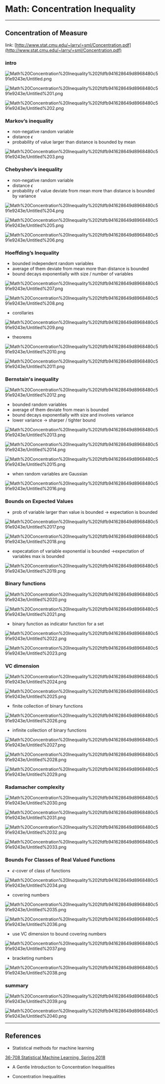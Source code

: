 # Math: Concentration Inequality

---

## Concentration of Measure

link: [http://www.stat.cmu.edu/~larry/=sml/Concentration.pdf](http://www.stat.cmu.edu/~larry/=sml/Concentration.pdf)

### intro

![Math%20Concentration%20Inequality%202fdfb941628649d8968480c591e9243e/Untitled.png](Math%20Concentration%20Inequality%202fdfb941628649d8968480c591e9243e/Untitled.png)

![Math%20Concentration%20Inequality%202fdfb941628649d8968480c591e9243e/Untitled%201.png](Math%20Concentration%20Inequality%202fdfb941628649d8968480c591e9243e/Untitled%201.png)

![Math%20Concentration%20Inequality%202fdfb941628649d8968480c591e9243e/Untitled%202.png](Math%20Concentration%20Inequality%202fdfb941628649d8968480c591e9243e/Untitled%202.png)

### Markov’s inequality

- non-negative random variable
- distance $\epsilon$
- probability of value larger than distance is bounded by mean

![Math%20Concentration%20Inequality%202fdfb941628649d8968480c591e9243e/Untitled%203.png](Math%20Concentration%20Inequality%202fdfb941628649d8968480c591e9243e/Untitled%203.png)

### Chebyshev’s inequality

- non-negative random variable
- distance $\epsilon$
- probability of value deviate from mean more than distance is bounded by variance

![Math%20Concentration%20Inequality%202fdfb941628649d8968480c591e9243e/Untitled%204.png](Math%20Concentration%20Inequality%202fdfb941628649d8968480c591e9243e/Untitled%204.png)

![Math%20Concentration%20Inequality%202fdfb941628649d8968480c591e9243e/Untitled%205.png](Math%20Concentration%20Inequality%202fdfb941628649d8968480c591e9243e/Untitled%205.png)

![Math%20Concentration%20Inequality%202fdfb941628649d8968480c591e9243e/Untitled%206.png](Math%20Concentration%20Inequality%202fdfb941628649d8968480c591e9243e/Untitled%206.png)

### Hoeffding’s Inequality

- bounded independent random variables
- average of them deviate from mean more than distance is bounded
- bound decays exponentially with size / number of variables

![Math%20Concentration%20Inequality%202fdfb941628649d8968480c591e9243e/Untitled%207.png](Math%20Concentration%20Inequality%202fdfb941628649d8968480c591e9243e/Untitled%207.png)

![Math%20Concentration%20Inequality%202fdfb941628649d8968480c591e9243e/Untitled%208.png](Math%20Concentration%20Inequality%202fdfb941628649d8968480c591e9243e/Untitled%208.png)

- corollaries

![Math%20Concentration%20Inequality%202fdfb941628649d8968480c591e9243e/Untitled%209.png](Math%20Concentration%20Inequality%202fdfb941628649d8968480c591e9243e/Untitled%209.png)

- theorems

![Math%20Concentration%20Inequality%202fdfb941628649d8968480c591e9243e/Untitled%2010.png](Math%20Concentration%20Inequality%202fdfb941628649d8968480c591e9243e/Untitled%2010.png)

![Math%20Concentration%20Inequality%202fdfb941628649d8968480c591e9243e/Untitled%2011.png](Math%20Concentration%20Inequality%202fdfb941628649d8968480c591e9243e/Untitled%2011.png)

### Bernstain's inequality

![Math%20Concentration%20Inequality%202fdfb941628649d8968480c591e9243e/Untitled%2012.png](Math%20Concentration%20Inequality%202fdfb941628649d8968480c591e9243e/Untitled%2012.png)

- bounded random variables
- average of them deviate from mean is bounded
- bound decays exponentially with size and involves variance
- lower variance → sharper / tighter bound

![Math%20Concentration%20Inequality%202fdfb941628649d8968480c591e9243e/Untitled%2013.png](Math%20Concentration%20Inequality%202fdfb941628649d8968480c591e9243e/Untitled%2013.png)

![Math%20Concentration%20Inequality%202fdfb941628649d8968480c591e9243e/Untitled%2014.png](Math%20Concentration%20Inequality%202fdfb941628649d8968480c591e9243e/Untitled%2014.png)

![Math%20Concentration%20Inequality%202fdfb941628649d8968480c591e9243e/Untitled%2015.png](Math%20Concentration%20Inequality%202fdfb941628649d8968480c591e9243e/Untitled%2015.png)

- when random variables are Gaussian

![Math%20Concentration%20Inequality%202fdfb941628649d8968480c591e9243e/Untitled%2016.png](Math%20Concentration%20Inequality%202fdfb941628649d8968480c591e9243e/Untitled%2016.png)

### Bounds on Expected Values

- prob of variable larger than value is bounded → expectation is bounded

![Math%20Concentration%20Inequality%202fdfb941628649d8968480c591e9243e/Untitled%2017.png](Math%20Concentration%20Inequality%202fdfb941628649d8968480c591e9243e/Untitled%2017.png)

![Math%20Concentration%20Inequality%202fdfb941628649d8968480c591e9243e/Untitled%2018.png](Math%20Concentration%20Inequality%202fdfb941628649d8968480c591e9243e/Untitled%2018.png)

- expecatation of variable exponential is bounded →expectation of variables max is bounded

![Math%20Concentration%20Inequality%202fdfb941628649d8968480c591e9243e/Untitled%2019.png](Math%20Concentration%20Inequality%202fdfb941628649d8968480c591e9243e/Untitled%2019.png)

### Binary functions

![Math%20Concentration%20Inequality%202fdfb941628649d8968480c591e9243e/Untitled%2020.png](Math%20Concentration%20Inequality%202fdfb941628649d8968480c591e9243e/Untitled%2020.png)

![Math%20Concentration%20Inequality%202fdfb941628649d8968480c591e9243e/Untitled%2021.png](Math%20Concentration%20Inequality%202fdfb941628649d8968480c591e9243e/Untitled%2021.png)

- binary function as indicator function for a set

![Math%20Concentration%20Inequality%202fdfb941628649d8968480c591e9243e/Untitled%2022.png](Math%20Concentration%20Inequality%202fdfb941628649d8968480c591e9243e/Untitled%2022.png)

![Math%20Concentration%20Inequality%202fdfb941628649d8968480c591e9243e/Untitled%2023.png](Math%20Concentration%20Inequality%202fdfb941628649d8968480c591e9243e/Untitled%2023.png)

### VC dimension

![Math%20Concentration%20Inequality%202fdfb941628649d8968480c591e9243e/Untitled%2024.png](Math%20Concentration%20Inequality%202fdfb941628649d8968480c591e9243e/Untitled%2024.png)

![Math%20Concentration%20Inequality%202fdfb941628649d8968480c591e9243e/Untitled%2025.png](Math%20Concentration%20Inequality%202fdfb941628649d8968480c591e9243e/Untitled%2025.png)

- finite collection of binary functions

![Math%20Concentration%20Inequality%202fdfb941628649d8968480c591e9243e/Untitled%2026.png](Math%20Concentration%20Inequality%202fdfb941628649d8968480c591e9243e/Untitled%2026.png)

- infinite collection of binary functions

![Math%20Concentration%20Inequality%202fdfb941628649d8968480c591e9243e/Untitled%2027.png](Math%20Concentration%20Inequality%202fdfb941628649d8968480c591e9243e/Untitled%2027.png)

![Math%20Concentration%20Inequality%202fdfb941628649d8968480c591e9243e/Untitled%2028.png](Math%20Concentration%20Inequality%202fdfb941628649d8968480c591e9243e/Untitled%2028.png)

![Math%20Concentration%20Inequality%202fdfb941628649d8968480c591e9243e/Untitled%2029.png](Math%20Concentration%20Inequality%202fdfb941628649d8968480c591e9243e/Untitled%2029.png)

### Radamacher complexity

![Math%20Concentration%20Inequality%202fdfb941628649d8968480c591e9243e/Untitled%2030.png](Math%20Concentration%20Inequality%202fdfb941628649d8968480c591e9243e/Untitled%2030.png)

![Math%20Concentration%20Inequality%202fdfb941628649d8968480c591e9243e/Untitled%2031.png](Math%20Concentration%20Inequality%202fdfb941628649d8968480c591e9243e/Untitled%2031.png)

![Math%20Concentration%20Inequality%202fdfb941628649d8968480c591e9243e/Untitled%2032.png](Math%20Concentration%20Inequality%202fdfb941628649d8968480c591e9243e/Untitled%2032.png)

![Math%20Concentration%20Inequality%202fdfb941628649d8968480c591e9243e/Untitled%2033.png](Math%20Concentration%20Inequality%202fdfb941628649d8968480c591e9243e/Untitled%2033.png)

### Bounds For Classes of Real Valued Functions

- $\epsilon$-cover of class of functions

![Math%20Concentration%20Inequality%202fdfb941628649d8968480c591e9243e/Untitled%2034.png](Math%20Concentration%20Inequality%202fdfb941628649d8968480c591e9243e/Untitled%2034.png)

- covering numbers

![Math%20Concentration%20Inequality%202fdfb941628649d8968480c591e9243e/Untitled%2035.png](Math%20Concentration%20Inequality%202fdfb941628649d8968480c591e9243e/Untitled%2035.png)

![Math%20Concentration%20Inequality%202fdfb941628649d8968480c591e9243e/Untitled%2036.png](Math%20Concentration%20Inequality%202fdfb941628649d8968480c591e9243e/Untitled%2036.png)

- use VC dimension to bound covering numbers

![Math%20Concentration%20Inequality%202fdfb941628649d8968480c591e9243e/Untitled%2037.png](Math%20Concentration%20Inequality%202fdfb941628649d8968480c591e9243e/Untitled%2037.png)

- bracketing numbers

![Math%20Concentration%20Inequality%202fdfb941628649d8968480c591e9243e/Untitled%2038.png](Math%20Concentration%20Inequality%202fdfb941628649d8968480c591e9243e/Untitled%2038.png)

### summary

![Math%20Concentration%20Inequality%202fdfb941628649d8968480c591e9243e/Untitled%2039.png](Math%20Concentration%20Inequality%202fdfb941628649d8968480c591e9243e/Untitled%2039.png)

![Math%20Concentration%20Inequality%202fdfb941628649d8968480c591e9243e/Untitled%2040.png](Math%20Concentration%20Inequality%202fdfb941628649d8968480c591e9243e/Untitled%2040.png)

---

## References

- Statistical methods for machine learning

[36-708 Statistical Machine Learning, Spring 2018](http://www.stat.cmu.edu/~larry/=sml/)

- A Gentle Introduction to Concentration Inequalities

[](https://www.cs.cornell.edu/~sridharan/concentration.pdf)

- Concentration Inequalities

[](http://www.econ.upf.edu/~lugosi/mlss_conc.pdf)